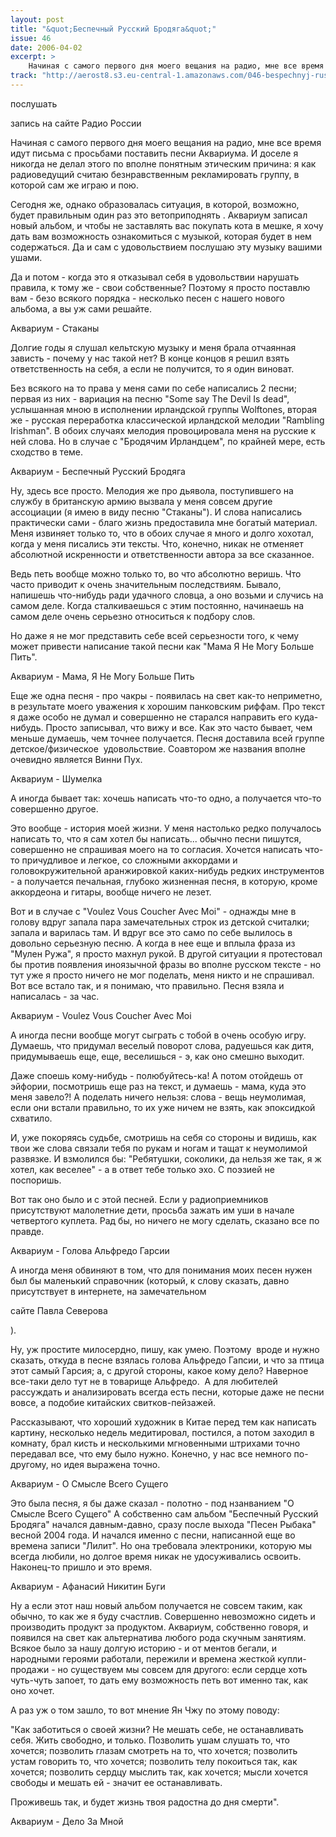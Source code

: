 ```yaml
---
layout: post
title: "&quot;Беспечный Русский Бродяга&quot;"
issue: 46
date: 2006-04-02
excerpt: >
    Начиная с самого первого дня моего вещания на радио, мне все время идут письма с просьбами поставить песни Аквариума. И доселе я никогда не делал этого по вполне понятным этическим причина: я как радиоведущий считаю безнравственным рекламировать группу, в которой сам же играю и пою.
track: "http://aerost8.s3.eu-central-1.amazonaws.com/046-bespechnyj-russkij-brodjaga.mp3"
---
```


послушать

запись на сайте Радио России

Начиная с самого первого дня моего вещания на радио, мне все время идут письма с просьбами поставить песни Аквариума. И доселе я никогда не делал этого по вполне понятным этическим причина: я как радиоведущий считаю безнравственным рекламировать группу, в которой сам же играю и пою.

Сегодня же, однако образовалась ситуация, в которой, возможно, будет правильным один раз это ветоприподнять . Аквариум записал новый альбом, и чтобы не заставлять вас покупать кота в мешке, я хочу дать вам возможность ознакомиться с музыкой, которая будет в нем содержаться. Да и сам с удовольствием послушаю эту музыку вашими ушами.

Да и потом - когда это я отказывал себя в удовольствии нарушать правила, к тому же - свои собственные? Поэтому я просто поставлю вам - безо всякого порядка - несколько песен с нашего нового альбома, а вы уж сами решайте.

Аквариум - Стаканы

Долгие годы я слушал кельтскую музыку и меня брала отчаянная зависть - почему у нас такой нет? В конце концов я решил взять ответственность на себя, а если не получится, то я один виноват.

Без всякого на то права у меня сами по себе написались 2 песни; первая из них - вариация на песню "Some say The Devil Is dead", услышанная мною в исполнении ирландской группы Wolftones, вторая же - русская переработка классической ирландской мелодии "Rambling Irishman". В обоих случаях мелодия провоцировала меня на русские к ней слова. Но в случае с "Бродячим Ирландцем", по крайней мере, есть сходство в теме.

Аквариум - Беспечный Русский Бродяга

Ну, здесь все просто. Мелодия же про дьявола, поступившего на службу в британскую армию вызвала у меня совсем другие ассоциации (я имею в виду песню "Стаканы"). И слова написались практически сами - благо жизнь предоставила мне богатый материал. Меня извиняет только то, что в обоих случае я много и долго хохотал, когда у меня писались эти тексты. Что, конечно, никак не отменяет абсолютной искренности и ответственности автора за все сказанное.

Ведь петь вообще можно только то, во что абсолютно веришь. Что часто приводит к очень значительным последствиям. Бывало, напишешь что-нибудь ради удачного словца, а оно возьми и случись на самом деле. Когда сталкиваешься с этим постоянно, начинаешь на самом деле очень серьезно относиться к подбору слов.

Но даже я не мог представить себе всей серьезности того, к чему может привести написание такой песни как "Мама Я Не Могу Больше Пить".

Аквариум - Мама, Я Не Могу Больше Пить

Еще же одна песня - про чакры - появилась на свет как-то неприметно, в результате моего уважения к хорошим панковским риффам. Про текст я даже особо не думал и совершенно не старался направить его куда-нибудь. Просто записывал, что вижу и все. Как это часто бывает, чем меньше думаешь, чем точнее получается. Песня доставила всей группе детское/физическое  удовольствие. Соавтором же названия вполне очевидно является Винни Пух.

Аквариум - Шумелка

А иногда бывает так: хочешь написать что-то одно, а получается что-то совершенно другое.

Это вообще - история моей жизни. У меня настолько редко получалось написать то, что я сам хотел бы написать... обычно песни пишутся, совершенно не спрашивая моего на то согласия. Хочется написать что-то причудливое и легкое, со сложными аккордами и головокружительной аранжировкой каких-нибудь редких инструментов - а получается печальная, глубоко жизненная песня, в которую, кроме аккордеона и гитары, вообще ничего не лезет.

Вот и в случае с "Voulez Vous Coucher Avec Moi" - однажды мне в голову вдруг запала пара замечательных строк из детской считалки; запала и варилась там. И вдруг все это само по себе вылилось в довольно серьезную песню. А когда в нее еще и вплыла фраза из "Мулен Ружа", я просто махнул рукой. В другой ситуации я протестовал бы против появления иноязычной фразы во вполне русском тексте - но тут уже я просто ничего не мог поделать, меня никто и не спрашивал. Вот все встало так, и я понимаю, что правильно. Песня взяла и написалась - за час.

Аквариум - Voulez Vous Coucher Avec Moi

А иногда песни вообще могут сыграть с тобой в очень особую игру. Думаешь, что придумал веселый поворот слова, радуешься как дитя, придумываешь еще, еще, веселишься - э, как оно смешно выходит.

Даже споешь кому-нибудь - полюбуйтесь-ка! А потом отойдешь от эйфории, посмотришь еще раз на текст, и думаешь - мама, куда это меня завело?! А поделать ничего нельзя: слова - вещь неумолимая, если они встали правильно, то их уже ничем не взять, как эпоксидкой схватило.

И, уже покоряясь судьбе, смотришь на себя со стороны и видишь, как твои же слова связали тебя по рукам и ногам и тащат к неумолимой развязке. И взмолился бы: "Ребятушки, соколики, да нельзя же так, я ж хотел, как веселее" - а в ответ тебе только эхо. С поэзией не поспоришь.

Вот так оно было и с этой песней. Если у радиоприемников присутствуют малолетние дети, просьба зажать им уши в начале четвертого куплета. Рад бы, но ничего не могу сделать, сказано все по правде.

Аквариум - Голова Альфредо Гарсии

А иногда меня обвиняют в том, что для понимания моих песен нужен был бы маленький справочник (который, к слову сказать, давно присутствует в интернете, на замечательном

сайте Павла Северова

).

Ну, уж простите милосердно, пишу, как умею. Поэтому  вроде и нужно сказать, откуда в песне взялась голова Альфредо Гапсии, и что за птица этот самый Гарсия; а, с другой стороны, какое кому дело? Наверное все-таки дело тут не в товарище Альфредо.  А для любителей рассуждать и анализировать всегда есть песни, которые даже не песни вовсе, а подобие китайских свитков-пейзажей.

Рассказывают, что хороший художник в Китае перед тем как написать картину, несколько недель медитировал, постился, а потом заходил в комнату, брал кисть и несколькими мгновенными штрихами точно передавал все, что ему было нужно. Конечно, у нас все немного по-другому, но идея выражена точно.

Аквариум - О Смысле Всего Сущего

Это была песня, я бы даже сказал - полотно - под нзанванием "О Смысле Всего Сущего" А собственно сам альбом "Беспечный Русский Бродяга" начался давным-давно, сразу после выхода "Песен Рыбака" весной 2004 года. И начался именно с песни, написанной еще во времена записи "Лилит". Но она требовала электроники, которую мы всегда любили, но долгое время никак не удосуживались освоить. Наконец-то пришло и это время.

Аквариум - Афанасий Никитин Буги

Ну а если этот наш новый альбом получается не совсем таким, как обычно, то как же я буду счастлив. Совершенно невозможно сидеть и производить продукт за продуктом. Аквариум, собственно говоря, и появился на свет как альтернатива любого рода скучным занятиям. Всякое было за нашу долгую историю - и от ментов бегали, и народными героями работали, пережили и времена жесткой купли-продажи - но существуем мы совсем для другого: если сердце хоть чуть-чуть запоет, то дать ему возможность петь вот именно так, как оно хочет.

А раз уж о том зашло, то вот мнение Ян Чжу по этому поводу:

"Как заботиться о своей жизни? Не мешать себе, не останавливать себя. Жить свободно, и только. Позволить ушам слушать то, что хочется; позволить глазам смотреть на то, что хочется; позволить устам говорить то, что хочется; позволить телу покоиться так, как хочется; позволить сердцу мыслить так, как хочется; мысли хочется свободы и мешать ей - значит ее останавливать.

Проживешь так, и будет жизнь твоя радостна до дня смерти".

Аквариум - Дело За Мной
